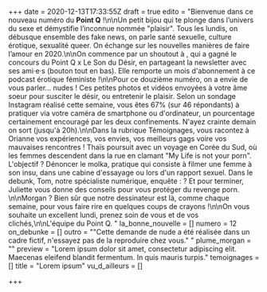 +++
date = 2020-12-13T17:33:55Z
draft = true
edito = "Bienvenue dans ce nouveau numéro du **Point Q** !\n\nUn petit bijou qui te plonge dans l’univers du sexe et démystifie l’inconnue nommée \"plaisir\". Tous les lundis, on débusque ensemble des fake news, on parle santé sexuelle, culture érotique, sexualité queer. On échange sur les nouvelles manières de faire l’amour en 2020.\n\nOn commence par un shoutout à , qui a gagné le concours du Point Q x Le Son du Désir, en partageant la newsletter avec ses ami·e·s (bouton tout en bas). Elle remporte un mois d'abonnement à ce podcast érotique féministe !\n\nPour ce douzième numéro, on a envie de vous parler... nudes ! Ces petites photos et vidéos envoyées à votre âme soeur pour susciter le désir, ou entretenir le plaisir. Selon un sondage Instagram réalisé cette semaine, vous êtes 67% (sur 46 répondants) à pratiquer via votre caméra de smartphone ou d'ordinateur, un pourcentage certainement encouragé par les deux confinements. N'ayez crainte demain on sort (jusqu'à 20h).\n\nDans la rubrique Témoignages, vous racontez à Orianne vos expériences, vos envies, vos meilleurs gags voire vos mauvaises rencontres ! Thaïs poursuit avec un voyage en Corée du Sud, où les femmes descendent dans la rue en clamant \"My Life is not your porn\". L'objectif ? Dénoncer le molka, pratique qui consiste à filmer une femme à son insu, dans une cabine d'essayage ou lors d'un rapport sexuel. Dans le debunk, Tom, notre spécialiste numérique, enquête : ? Et pour terminer, Juliette vous donne des conseils pour vous protéger du revenge porn. \n\nMorgan ? Bien sûr que notre dessinateur est là, comme chaque semaine, pour vous faire rire en quelques coups de crayons !\n\nOn vous souhaite un excellent lundi, prenez soin de vous et de vos clichés,\n\nL'équipe du Point Q. "
la_bonne_nouvelle = []
numero = 12
on_debunke = []
outro = "\"Cette demande de nude a été réalisée dans un cadre fictif, n'essayez pas de la reproduire chez vous.\" "
plume_morgan = ""
preview = "Lorem ipsum dolor sit amet, consectetur adipiscing elit. Maecenas eleifend blandit fermentum. In quis mauris turpis."
temoignages = []
title = "Lorem ipsum"
vu_d_ailleurs = []

+++
